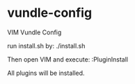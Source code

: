 # vundle-config
VIM Vundle Config 

run install.sh by:
./install.sh

Then open VIM and execute:
:PluginInstall

All plugins will be installed.

